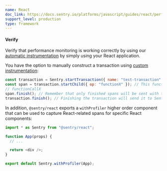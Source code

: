 ```yaml
---
name: React
doc_link: https://docs.sentry.io/platforms/javascript/guides/react/performance/
support_level: production
type: framework
---
```


#### Verify

Verify that performance monitoring is working correctly by using our [automatic instrumentation](/platforms/javascript/guides/react/performance/instrumentation/automatic-instrumentation/) by simply using your React application.

You have the option to manually construct a transaction using [custom instrumentation](/platforms/javascript/guides/react/performance/instrumentation/custom-instrumentation/):

```javascript
const transaction = Sentry.startTransaction({ name: "test-transaction" });
const span = transaction.startChild({ op: "functionX" }); // This function returns a Span
// functionCallX
span.finish(); // Remember that only finished spans will be sent with the transaction
transaction.finish(); // Finishing the transaction will send it to Sentry
```

In addition, `@sentry/react` exports a `withProfiler` higher order component that can be used to capture React-related spans for specific React components:

```javascript
import * as Sentry from "@sentry/react";

function App(props) {
  // ...

  return <div />;
}

export default Sentry.withProfiler(App);
```
